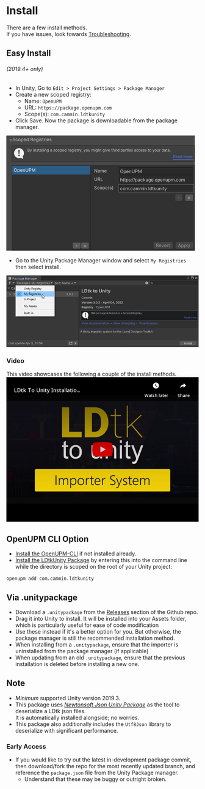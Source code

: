 # Install

There are a few install methods.  
If you have issues, look towards [Troubleshooting](../Topics/topic_Troubleshooting.md).

## Easy Install 
###### (2019.4+ only)
- In Unity, Go to `Edit > Project Settings > Package Manager`
- Create a new scoped registry:
  - Name: `OpenUPM`
  - URL: `https://package.openupm.com`
  - Scope(s): `com.cammin.ldtkunity`
- Click Save. Now the package is downloadable from the package manager.

![PrefsPackage](../../images/img_Unity_Package_Prefs.png)

- Go to the Unity Package Manager window and select `My Registries` then select install.

![MyRegistries](../../images/img_Unity_Package_MyRegistries.png)


### Video
This video showcases the following a couple of the install methods.
[![Video](../../images/img_Video_Install.png)](https://youtu.be/ah5MLaU5m8s)

## OpenUPM CLI Option
- [Install the OpenUPM-CLI](https://openupm.com/docs/getting-started.html#installing-openupm-cli) if not installed already.
- [Install the LDtkUnity Package](https://openupm.com/docs/getting-started.html#installing-a-upm-package) by entering this into the command line while the directory is scoped on the root of your Unity project:  
```
openupm add com.cammin.ldtkunity
```

## Via .unitypackage
- Download a `.unitypackage` from the [Releases](https://github.com/Cammin/LDtkToUnity/releases) section of the Github repo.
- Drag it into Unity to install. It will be installed into your Assets folder, which is particularly useful for ease of code modification
- Use these instead if it's a better option for you. But otherwise, the package manager is still the recommended installation method.
- When installing from a `.unitypackage`, ensure that the importer is uninstalled from the package manager (if applicable)
- When updating from an old `.unitypackage`, ensure that the previous installation is deleted before installing a new one.


## Note
- *Minimum* supported Unity version 2019.3.
- This package uses [*Newtonsoft Json Unity Package*](https://docs.unity3d.com/Packages/com.unity.nuget.newtonsoft-json@3.0/manual/index.html) as the tool to deserialize a LDtk json files.   
  It is automatically installed alongside; no worries.
- This package also additionally includes the `Utf8Json` library to deserialize with significant performance. 


### Early Access
- If you would like to try out the latest in-development package commit, then download/fork the repo for the most recently updated branch, and reference the `package.json` file from the Unity Package manager.
  - Understand that these may be buggy or outright broken.